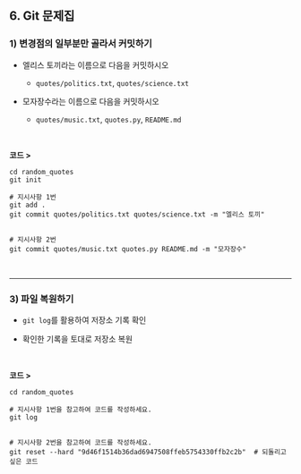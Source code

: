 ## 6. Git 문제집
### 1) 변경점의 일부분만 골라서 커밋하기
* 엘리스 토끼라는 이름으로 다음을 커밋하시오

   * ```quotes/politics.txt```, ```quotes/science.txt```

* 모자장수라는 이름으로 다음을 커밋하시오

   * ```quotes/music.txt```, ```quotes.py```, ```README.md```

<br>

__코드 >__
```
cd random_quotes
git init

# 지시사항 1번
git add .
git commit quotes/politics.txt quotes/science.txt -m "엘리스 토끼" 


# 지시사항 2번
git commit quotes/music.txt quotes.py README.md -m "모자장수"
```

<br>
<hr>

### 3) 파일 복원하기
* ```git log```를 활용하여 저장소 기록 확인

* 확인한 기록을 토대로 저장소 복원

<br>

__코드 >__
```
cd random_quotes

# 지시사항 1번을 참고하여 코드를 작성하세요.
git log


# 지시사항 2번을 참고하여 코드를 작성하세요.
git reset --hard "9d46f1514b36dad6947508ffeb5754330ffb2c2b"  # 되돌리고 싶은 코드
```
